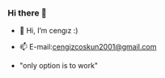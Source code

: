 ### Hi there 👋
- 👋 Hi, I’m cengız :)

- 📫  E-mail:cengizcoskun2001@gmail.com

- "only option is to work"
